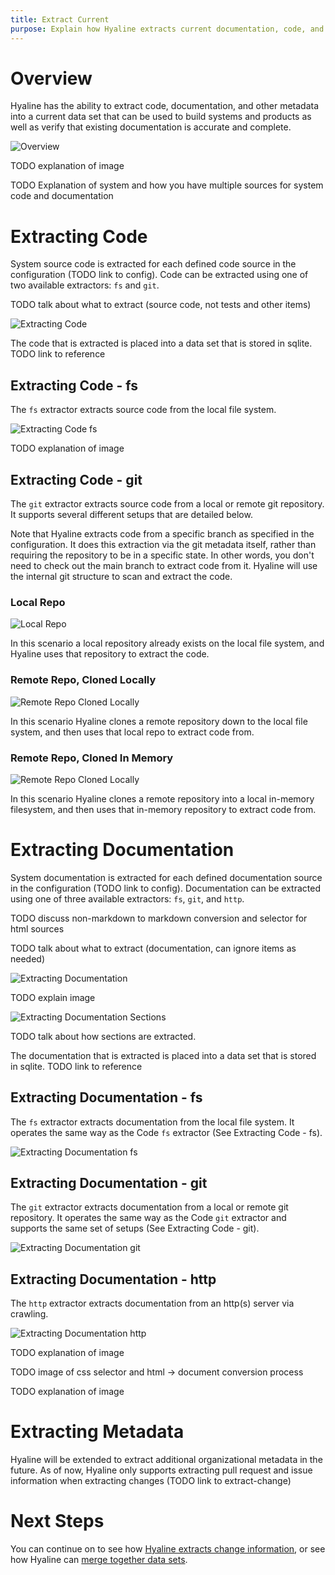 ```yaml
---
title: Extract Current
purpose: Explain how Hyaline extracts current documentation, code, and other metadata
---
```

# Overview
Hyaline has the ability to extract code, documentation, and other metadata into a current data set that can be used to build systems and products as well as verify that existing documentation is accurate and complete.

![Overview](_img/extract-current-overview.svg)

TODO explanation of image

TODO Explanation of system and how you have multiple sources for system code and documentation

# Extracting Code
System source code is extracted for each defined code source in the configuration (TODO link to config). Code can be extracted using one of two available extractors: `fs` and `git`.

TODO talk about what to extract (source code, not tests and other items)

![Extracting Code](_img/extract-current-extracting-code.svg)

The code that is extracted is placed into a data set that is stored in sqlite. TODO link to reference

## Extracting Code - fs
The `fs` extractor extracts source code from the local file system.

![Extracting Code fs](_img/extract-current-extracting-code-fs.svg)

TODO explanation of image

## Extracting Code - git
The `git` extractor extracts source code from a local or remote git repository. It supports several different setups that are detailed below.

Note that Hyaline extracts code from a specific branch as specified in the configuration. It does this extraction via the git metadata itself, rather than requiring the repository to be in a specific state. In other words, you don't need to check out the main branch to extract code from it. Hyaline will use the internal git structure to scan and extract the code. 

### Local Repo
![Local Repo](_img/extract-current-local-repo.svg)

In this scenario a local repository already exists on the local file system, and Hyaline uses that repository to extract the code.

### Remote Repo, Cloned Locally
![Remote Repo Cloned Locally](_img/extract-current-remote-repo-cloned-locally.svg)

In this scenario Hyaline clones a remote repository down to the local file system, and then uses that local repo to extract code from. 

### Remote Repo, Cloned In Memory
![Remote Repo Cloned Locally](_img/extract-current-remote-repo-cloned-in-memory.svg)

In this scenario Hyaline clones a remote repository into a local in-memory filesystem, and then uses that in-memory repository to extract code from.

# Extracting Documentation
System documentation is extracted for each defined documentation source in the configuration (TODO link to config). Documentation can be extracted using one of three available extractors: `fs`, `git`, and `http`.

TODO discuss non-markdown to markdown conversion and selector for html sources

TODO talk about what to extract (documentation, can ignore items as needed)

![Extracting Documentation](_img/extract-current-extracting-documentation.svg)

TODO explain image

![Extracting Documentation Sections](_img/extract-current-extracting-documentation-sections.svg)

TODO talk about how sections are extracted.

The documentation that is extracted is placed into a data set that is stored in sqlite. TODO link to reference

## Extracting Documentation - fs
The `fs` extractor extracts documentation from the local file system. It operates the same way as the Code `fs` extractor (See Extracting Code - fs).

![Extracting Documentation fs](_img/extract-current-extracting-documentation-fs.svg)

## Extracting Documentation - git
The `git` extractor extracts documentation from a local or remote git repository. It operates the same way as the Code `git` extractor and supports the same set of setups (See Extracting Code - git).

![Extracting Documentation git](_img/extract-current-extracting-documentation-git.svg)

## Extracting Documentation - http
The `http` extractor extracts documentation from an http(s) server via crawling.

![Extracting Documentation http](_img/extract-current-extracting-documentation-http.svg)

TODO explanation of image

TODO image of css selector and html -> document conversion process

TODO explanation of image

# Extracting Metadata
Hyaline will be extended to extract additional organizational metadata in the future. As of now, Hyaline only supports extracting pull request and issue information when extracting changes (TODO link to extract-change)

# Next Steps
You can continue on to see how [Hyaline extracts change information](./extract-change.md), or see how Hyaline can [merge together data sets](./merge.md).